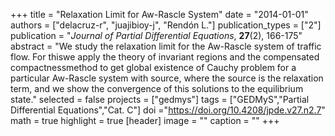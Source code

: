 +++
title = "Relaxation Limit for Aw-Rascle System"
date = "2014-01-01"
authors = ["delacruz-r", "juajibioy-j", "Rendón L."]
publication_types = ["2"]
publication = "*Journal of Partial Differential Equations*, **27**(2), 166-175"
abstract = "We study the relaxation limit for the Aw-Rascle system of traffic flow. For thiswe apply the theory of invariant regions and the compensated compactnessmethod to get global existence of Cauchy problem for a particular Aw-Rascle system with source, where the source is the relaxation term, and we show the convergence of this solutions to the equilibrium state."
selected = false
projects = ["gedmys"]
tags = ["GEDMyS","Partial Differential Equations","Cat. C"]
doi ="https://doi.org/10.4208/jpde.v27.n2.7"
math = true
highlight = true
[header]
image = ""
caption = ""
+++
